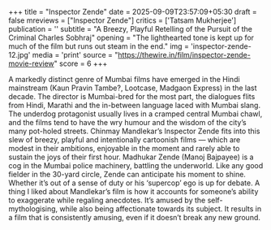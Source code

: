 +++
title = "Inspector Zende"
date = 2025-09-09T23:57:09+05:30
draft = false
mreviews = ["Inspector Zende"]
critics = ['Tatsam Mukherjee']
publication = ''
subtitle = "A Breezy, Playful Retelling of the Pursuit of the Criminal Charles Sobhraj"
opening = "The lighthearted tone is kept up for much of the film but runs out steam in the end."
img = 'inspector-zende-12.jpg'
media = 'print'
source = "https://thewire.in/film/inspector-zende-movie-review"
score = 6
+++

A markedly distinct genre of Mumbai films have emerged in the Hindi mainstream (Kaun Pravin Tambe?, Lootcase, Madgaon Express) in the last decade. The director is Mumbai-bred for the most part, the dialogues flits from Hindi, Marathi and the in-between language laced with Mumbai slang. The underdog protagonist usually lives in a cramped central Mumbai chawl, and the films tend to have the wry humour and the wisdom of the city’s many pot-holed streets. Chinmay Mandlekar’s Inspector Zende fits into this slew of breezy, playful and intentionally cartoonish films — which are modest in their ambitions, enjoyable in the moment and rarely able to sustain the joys of their first hour. Madhukar Zende (Manoj Bajpayee) is a cog in the Mumbai police machinery, battling the underworld. Like any good fielder in the 30-yard circle, Zende can anticipate his moment to shine. Whether it’s out of a sense of duty or his ‘supercop’ ego is up for debate. A thing I liked about Mandlekar’s film is how it accounts for someone’s ability to exaggerate while regaling anecdotes. It’s amused by the self-mythologising, while also being affectionate towards its subject. It results in a film that is consistently amusing, even if it doesn’t break any new ground.
